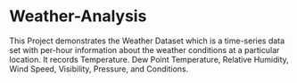 # Weather-Analysis
This Project demonstrates the Weather Dataset which is a time-series data set with per-hour information about the weather conditions at a particular location. It records Temperature. Dew Point Temperature, Relative Humidity, Wind Speed, Visibility, Pressure, and Conditions. 
